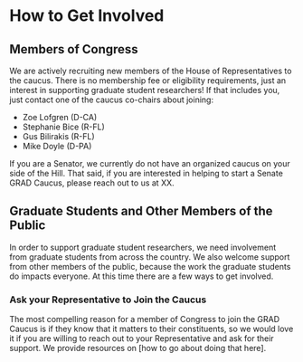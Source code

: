 # How to Get Involved

## Members of Congress
We are actively recruiting new members of the House of Representatives to the caucus. There is no membership fee or eligibility requirements, just an interest in supporting graduate student researchers! If that includes you, just contact one of the caucus co-chairs about joining:

- Zoe Lofgren (D-CA)
- Stephanie Bice (R-FL)
- Gus Bilirakis (R-FL)
- Mike Doyle (D-PA)

If you are a Senator, we currently do not have an organized caucus on your side of the Hill. That said, if you are interested in helping to start a Senate GRAD Caucus, please reach out to us at XX.

## Graduate Students and Other Members of the Public
In order to support graduate student researchers, we need involvement from graduate students from across the country. We also welcome support from other members of the public, because the work the graduate students do impacts everyone. At this time there are a few ways to get involved.

### Ask your Representative to Join the Caucus
The most compelling reason for a member of Congress to join the GRAD Caucus is if they know that it matters to their constituents, so we would love it if you are willing to reach out to your Representative and ask for their support. We provide resources on [how to go about doing that here].
